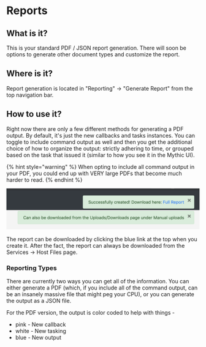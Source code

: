 # Reports

## What is it?

This is your standard PDF / JSON report generation. There will soon be options to generate other document types and customize the report.

## Where is it?

Report generation is located in "Reporting" -> "Generate Report" from the top navigation bar.

## How to use it?

Right now there are only a few different methods for generating a PDF output. By default, it's just the new callbacks and tasks instances. You can toggle to include command output as well and then you get the additional choice of how to organize the output: strictly adhering to time, or grouped based on the task that issued it (similar to how you see it in the Mythic UI).

{% hint style="warning" %}
When opting to include all command output in your PDF, you could end up with VERY large PDFs that become much harder to read.
{% endhint %}

![Accessing report](<../.gitbook/assets/Screen Shot 2019-07-28 at 8.25.34 PM.png>)

The report can be downloaded by clicking the blue link at the top when you create it. After the fact, the report can always be downloaded from the Services -> Host Files page.

### Reporting Types

There are currently two ways you can get all of the information. You can either generate a PDF (which, if you include all of the command output, can be an insanely massive file that might peg your CPU), or you can generate the output as a JSON file.

For the PDF version, the output is color coded to help with things -

* pink - New callback
* white - New tasking
* blue - New output
